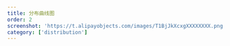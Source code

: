 ```yaml
---
title: 分布曲线图
order: 2
screenshot: 'https://t.alipayobjects.com/images/T1BjJkXcxgXXXXXXXX.png'
category: ['distribution']
---
```

